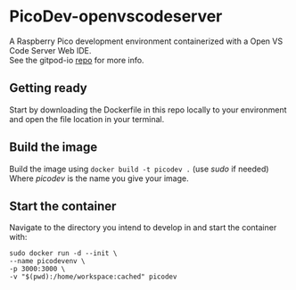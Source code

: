 # PicoDev-openvscodeserver
A Raspberry Pico development environment containerized with a Open VS Code Server Web IDE.  
See the gitpod-io [repo](https://github.com/gitpod-io/openvscode-server) for more info.

## Getting ready  
Start by downloading the Dockerfile in this repo locally to your environment and open the file location in your terminal.

## Build the image
Build the image using `docker build -t picodev .` (use *sudo* if needed)  
Where *picodev* is the name you give your image.  

## Start the container
Navigate to the directory you intend to develop in and start the container with:
```
sudo docker run -d --init \
--name picodevenv \
-p 3000:3000 \
-v "$(pwd):/home/workspace:cached" picodev
```
